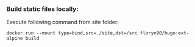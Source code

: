 ### Build static files locally:
Execute following command from site folder:

```docker run --mount type=bind,src=./site,dst=/src floryn90/hugo:ext-alpine build```
